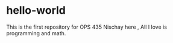 # hello-world
This is the first repository for OPS 435
Nischay here , All I love is programming and math.
